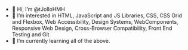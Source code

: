 - 👋 Hi, I’m @tJolloHMH
- 👀 I’m interested in HTML,
    JavaScript and JS Libraries,
    CSS,
    CSS Grid and Flexbox,
    Web Accessibility,
    Design Systems,
    WebComponents,
    Responsive Web Design,
    Cross-Browser Compatibility,
    Front End Testing and
    Git
- 🌱 I’m currently learning all of the above.

<!---
tJolloHMH/tJolloHMH is a ✨ special ✨ repository because its `README.md` (this file) appears on your GitHub profile.
You can click the Preview link to take a look at your changes.
--->
